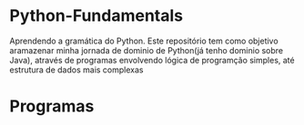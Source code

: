 # Python-Fundamentals
Aprendendo a gramática do Python. 
Este repositório tem como objetivo aramazenar minha jornada de dominio de Python(já tenho dominio sobre Java), através de programas envolvendo lógica de programção simples, até estrutura de dados mais complexas

# Programas
